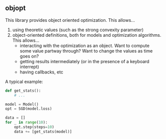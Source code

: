
## objopt
This library provides object oriented optimization. This allows...

1. using theoretic values (such as the strong convexity parameter)
2. object-oriented definitions, both for models and optimization algorithms. This allows...
    * interacting with the optimization as an object. Want to compute some
      value partway through? Want to change the values as time goes on?
    * getting results intermediately (or in the presence of a keyboard
      interrept)
    * having callbacks, etc

A typical example:

``` python
def get_stats():
    # ...

model = Model()
opt = SGD(model.loss)

data = []
for _ in range(10):
    opt.step(steps=10)
    data += [get_stats(model)]
```

